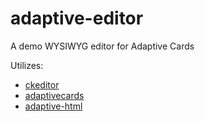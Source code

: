 # adaptive-editor
A demo WYSIWYG editor for Adaptive Cards

Utilizes:
- [ckeditor](https://www.npmjs.com/package/ckeditor)
- [adaptivecards](https://www.npmjs.com/package/adaptivecards)
- [adaptive-html](https://www.npmjs.com/package/adaptive-html)
